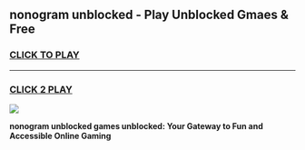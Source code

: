 
## nonogram unblocked - Play Unblocked Gmaes & Free
<h3>
<a href="https://news.freeplayer.one?title=nonogram_unblocked&ref=23F">CLICK TO PLAY</a></h3>
<hr>

<h3>
<a href="https://news.freeplayer.one?title=nonogram_unblocked&ref=23F">CLICK 2 PLAY</a>
  
</h3>

<a href="https://news.freeplayer.one?title=nonogram_unblocked&ref=23F/"><img src="https://clearcache.store/games.png"></a>


**nonogram unblocked games unblocked: Your Gateway to Fun and Accessible Online Gaming**
